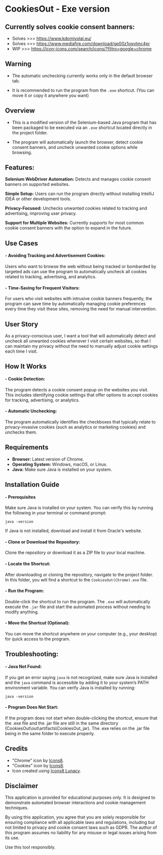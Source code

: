 # CookiesOut - Exe version

## Currently solves cookie consent banners:

- Solves >>> https://www.kdomivolal.eu/
- Solves >>> https://www.mediafire.com/download/gp00z1oqvlmc4pr
- WIP >>> https://icon-icons.com/search/icons/?filtro=google+chrome

## Warning

- The automatic unchecking currently works only in the default browser tab. 

- It is recommended to run the program from the `.exe` shortcut. (You can move it or copy it anywhere you want)

## Overview

- This is a modified version of the Selenium-based Java program that has been packaged to be executed via an `.exe` shortcut located directly in the project folder. 

- The program will automatically launch the browser, detect cookie consent banners, and uncheck unwanted cookie options while browsing.

## Features:

**Selenium WebDriver Automation:** Detects and manages cookie consent banners on supported websites.

**Simple Setup:** Users can run the program directly without installing IntelliJ IDEA or other development tools.

**Privacy-Focused:** Unchecks unwanted cookies related to tracking and advertising, improving user privacy.

**Support for Multiple Websites:** Currently supports for most common cookie consent banners with the option to expand in the future.

## Use Cases
#### - Avoiding Tracking and Advertisement Cookies:
Users who want to browse the web without being tracked or bombarded by targeted ads can use the program to automatically uncheck all cookies related to tracking, advertising, and analytics.

#### - Time-Saving for Frequent Visitors:
For users who visit websites with intrusive cookie banners frequently, the program can save time by automatically managing cookie preferences every time they visit these sites, removing the need for manual intervention.

## User Story
As a privacy-conscious user, I want a tool that will automatically detect and uncheck all unwanted cookies whenever I visit certain websites, so that I can maintain my privacy without the need to manually adjust cookie settings each time I visit.

## How It Works
#### - Cookie Detection:
The program  detects a cookie consent popup on the websites you visit. This includes identifying cookie settings that offer options to accept cookies for tracking, advertising, or analytics.

#### - Automatic Unchecking:
The program automatically identifies the checkboxes that typically relate to privacy-invasive cookies (such as analytics or marketing cookies) and unchecks them.

## Requirements
- **Browser:** Latest version of Chrome.
- **Operating System:** Windows, macOS, or Linux.
- **Java:** Make sure Java is installed on your system.

## Installation Guide
#### - Prerequisites
Make sure Java is installed on your system. You can verify this by running the following in your terminal or command prompt:

`java -version`

If Java is not installed, download and install it from Oracle's website.

#### - Clone or Download the Repository:
Clone the repository or download it as a ZIP file to your local machine.

#### - Locate the Shortcut:
After downloading or cloning the repository, navigate to the project folder. In this folder, you will find a shortcut to the `CookiesOut(Chrome).exe` file.

#### - Run the Program:
Double-click the shortcut to run the program. The `.exe` will automatically execute the `.jar` file and start the automated process without needing to modify anything.

#### - Move the Shortcut (Optional):
You can move the shortcut anywhere on your computer (e.g., your desktop) for quick access to the program.

## Troubleshooting:
#### - Java Not Found:
If you get an error saying `java` is not recognized, make sure Java is installed and the `java` command is accessible by adding it to your system’s PATH environment variable.
You can verify Java is installed by running:

`java -version`

#### - Program Does Not Start:
If the program does not start when double-clicking the shortcut, ensure that the .exe file and the .jar file are still in the same directory (CookiesOut\out\artifacts\CookiesOut_jar). The .exe relies on the .jar file being in the same folder to execute properly.

## Credits

- "Chrome" icon by [Icons8](https://icons8.com/icon/ejub91zEY6Sl/chrome).
- "Cookies" icon by [Icons8](https://icons8.com/icon/51173/cookies).
- Icon created using [Icons8 Lunacy](https://icons8.com/lunacy).

## Disclaimer

This application is provided for educational purposes only. It is designed to demonstrate automated browser interactions and cookie management techniques.

By using this application, you agree that you are solely responsible for ensuring compliance with all applicable laws and regulations, including but not limited to privacy and cookie consent laws such as GDPR. The author of this program assumes no liability for any misuse or legal issues arising from its use.

Use this tool responsibly.

